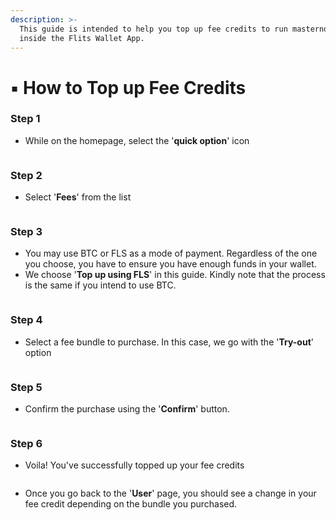 ```yaml
---
description: >-
  This guide is intended to help you top up fee credits to run masternodes
  inside the Flits Wallet App.
---
```


# ▪ How to Top up Fee Credits

### Step 1

* While on the homepage, select the '**quick option**' icon

<figure><img src="../../.gitbook/assets/1 fee.jpg" alt=""><figcaption></figcaption></figure>

### Step 2

* Select '**Fees**' from the list

<figure><img src="../../.gitbook/assets/2 fee.jpg" alt=""><figcaption></figcaption></figure>

### Step 3

* You may use BTC or FLS as a mode of payment. Regardless of the one you choose, you have to ensure you have enough funds in your wallet.&#x20;
* We choose '**Top up using FLS**' in this guide. Kindly note that the process is the same if you intend to use BTC.

<figure><img src="../../.gitbook/assets/3 fee.jpg" alt=""><figcaption></figcaption></figure>

### Step 4

* Select a fee bundle to purchase. In this case, we go with the '**Try-out**' option

<figure><img src="../../.gitbook/assets/4 fee.jpg" alt=""><figcaption></figcaption></figure>

### Step 5

* Confirm the purchase using the '**Confirm**' button.

<figure><img src="../../.gitbook/assets/5 fee.jpg" alt=""><figcaption></figcaption></figure>

### Step 6

* Voila! You've successfully topped up your fee credits

<figure><img src="../../.gitbook/assets/6 fee.jpg" alt=""><figcaption></figcaption></figure>

* Once you go back to the '**User**' page, you should see a change in your fee credit depending on the bundle you purchased.

<figure><img src="../../.gitbook/assets/7 fee.jpg" alt=""><figcaption></figcaption></figure>
